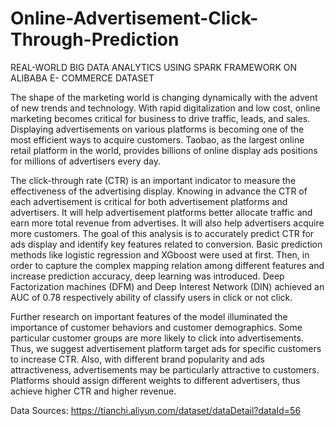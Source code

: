 # Online-Advertisement-Click-Through-Prediction
REAL-WORLD BIG DATA ANALYTICS USING SPARK FRAMEWORK ON ALIBABA E- COMMERCE DATASET

The shape of the marketing world is changing dynamically with the advent of new trends and technology. With rapid digitalization and low cost, online marketing becomes critical for business to drive traffic, leads, and sales. Displaying advertisements on various platforms is becoming one of the most efficient ways to acquire customers. Taobao, as the largest online retail platform in the world, provides billions of online display ads positions for millions of advertisers every day.

The click-through rate (CTR) is an important indicator to measure the effectiveness of the advertising display. Knowing in advance the CTR of each advertisement is critical for both advertisement platforms and advertisers. It will help advertisement platforms better allocate traffic and earn more total revenue from advertises. It will also help advertisers acquire more customers. The goal of this analysis is to accurately predict CTR for ads display and identify key features related to conversion. Basic prediction methods like logistic regression and XGboost were used at first. Then, in order to capture the complex mapping relation among different features and increase prediction accuracy, deep learning was introduced. Deep Factorization machines (DFM) and Deep Interest Network (DIN) achieved an AUC of 0.78 respectively ability of classify users in click or not click.

Further research on important features of the model illuminated the importance of customer behaviors and customer demographics. Some particular customer groups are more likely to click into advertisements. Thus, we suggest advertisement platform target ads for specific customers to increase CTR. Also, with different brand popularity and ads attractiveness, advertisements may be particularly attractive to customers. Platforms should assign different weights to different advertisers, thus achieve higher CTR and higher revenue.

Data Sources: https://tianchi.aliyun.com/dataset/dataDetail?dataId=56
